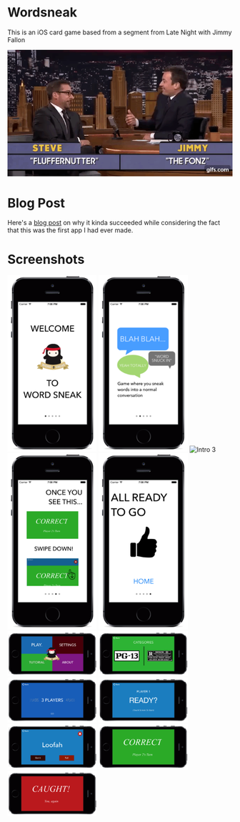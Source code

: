 # Wordsneak
This is an iOS card game based from a segment from Late Night with Jimmy Fallon

![Preview](https://github.com/mkchoi212/Wordsneak/blob/master/assets/late-night.gif)

# Blog Post
Here's a [blog post](http://sickaf.xyz/2016/02/word-sneak) on why it kinda succeeded while considering the fact that this was the first app I had ever made.

# Screenshots

<img src="https://github.com/mkchoi212/Wordsneak/blob/master/assets/intro.png" alt="Intro 1" style="width: 200px;"/>

<img src="https://github.com/mkchoi212/Wordsneak/blob/master/assets/intro2.png" alt="Intro 2" style="width: 200px;"/>

<img src="https://github.com/mkchoi212/Wordsneak/blob/master/assets/intro.3png" alt="Intro 3" style="width: 200px;"/>

<img src="https://github.com/mkchoi212/Wordsneak/blob/master/assets/intro4.png" alt="Intro 4" style="width: 200px;"/>

<img src="https://github.com/mkchoi212/Wordsneak/blob/master/assets/intro5.png" alt="Intro 5" style="width: 200px;"/>

<img src="https://github.com/mkchoi212/Wordsneak/blob/master/assets/home.png" alt="Home" style="width: 200px;"/>

<img src="https://github.com/mkchoi212/Wordsneak/blob/master/assets/age.png" alt="Age" style="width: 200px;"/>

<img src="https://github.com/mkchoi212/Wordsneak/blob/master/assets/player.png" alt="Player #" style="width: 200px;"/>

<img src="https://github.com/mkchoi212/Wordsneak/blob/master/assets/ready.png" alt="Ready" style="width: 200px;"/>

<img src="https://github.com/mkchoi212/Wordsneak/blob/master/assets/word.png" alt="Word" style="width: 200px;"/>

<img src="https://github.com/mkchoi212/Wordsneak/blob/master/assets/correct.png" alt="Correct!" style="width: 200px;"/>

<img src="https://github.com/mkchoi212/Wordsneak/blob/master/assets/caught.png" alt="Caught!" style="width: 200px;"/>
